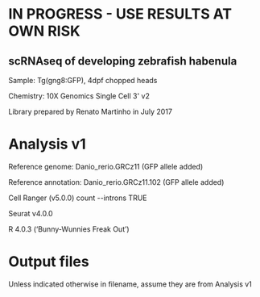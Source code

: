 # IN PROGRESS - USE RESULTS AT OWN RISK

## scRNAseq of developing zebrafish habenula

Sample: Tg(gng8:GFP), 4dpf chopped heads

Chemistry: 10X Genomics Single Cell 3' v2

Library prepared by Renato Martinho in July 2017

# Analysis v1

Reference genome: Danio_rerio.GRCz11 (GFP allele added)

Reference annotation: Danio_rerio.GRCz11.102 (GFP allele added)

Cell Ranger (v5.0.0) count --introns TRUE

Seurat v4.0.0

R 4.0.3 (‘Bunny-Wunnies Freak Out’)

# Output files

Unless indicated otherwise in filename, assume they are from Analysis v1
